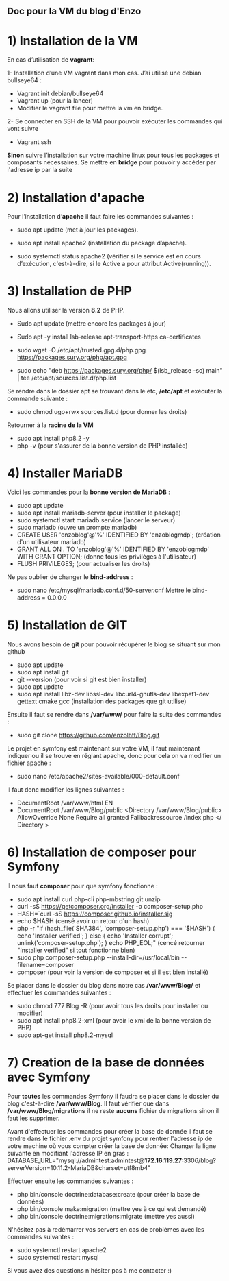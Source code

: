 ﻿## Doc pour la VM du blog d'Enzo

# 1) Installation de la VM
En cas d’utilisation de **vagrant**:

1- Installation d’une VM vagrant  dans mon cas. J’ai utilisé une debian  bullseye64 :
-   Vagrant init debian/bullseye64
-   Vagrant up (pour la lancer)
-   Modifier le vagrant file pour mettre la vm en bridge. 

2- Se connecter en SSH de la VM pour pouvoir exécuter les commandes qui vont suivre
-   Vagrant  ssh 

**Sinon** suivre l’installation sur votre machine linux pour tous les packages et composants nécessaires. Se mettre en **bridge** pour pouvoir y accéder par l'adresse ip par la suite

# 2) Installation d'apache
Pour l’installation d’**apache** il faut faire les commandes suivantes :

-   sudo  apt update (met à jour les packages).
    
-   sudo  apt  install apache2 (installation du package d’apache).
    
-   sudo  systemctl  status apache2 (vérifier si le service est en cours d’exécution, c'est-à-dire, si le Active a pour attribut Active(running)).


# 3) Installation de PHP

Nous allons utiliser la version **8.2** de PHP.

-   Sudo  apt update (mettre encore les packages à jour)
    
-   Sudo apt -y install  lsb-release apt-transport-https ca-certificates
    
-  sudo wget -O /etc/apt/trusted.gpg.d/php.gpg https://packages.sury.org/php/apt.gpg

- sudo echo "deb https://packages.sury.org/php/ $(lsb_release -sc) main" | tee /etc/apt/sources.list.d/php.list

Se rendre dans le dossier apt se trouvant dans le etc, **/etc/apt** et exécuter la commande suivante :

- sudo chmod ugo+rwx sources.list.d (pour donner les droits)

Retourner à la **racine de la VM**

- sudo apt install php8.2 -y
- php -v (pour s'assurer de la bonne version de PHP installée)


# 4) Installer MariaDB

Voici les commandes pour la **bonne version de MariaDB** :

- sudo apt update
- sudo apt install mariadb-server (pour installer le package)
- sudo systemctl start mariadb.service (lancer le serveur)
- sudo mariadb (ouvre un prompte mariadb)
- CREATE USER 'enzoblog'@'%' IDENTIFIED BY 'enzoblogmdp'; (création d'un utilisateur mariadb)
- GRANT ALL ON *.* TO 'enzoblog'@'%' IDENTIFIED BY 'enzoblogmdp' WITH GRANT OPTION; (donne tous les privilèges à l'utilisateur)
- FLUSH PRIVILEGES; (pour actualiser les droits)

Ne pas oublier de changer le **bind-address** :

- sudo nano /etc/mysql/mariadb.conf.d/50-server.cnf
Mettre le bind-address = 0.0.0.0

# 5) Installation de GIT

Nous avons besoin de **git** pour pouvoir récupérer le blog se situant sur mon github

- sudo apt update
- sudo apt install git
- git --version (pour voir si git est bien installer)
- sudo apt update
- sudo apt install libz-dev libssl-dev libcurl4-gnutls-dev libexpat1-dev gettext cmake gcc (installation des packages que git utilise)

Ensuite il faut se rendre dans **/var/www/** pour faire la suite des commandes :

- sudo git clone https://github.com/enzolhtt/Blog.git

Le projet en symfony est maintenant sur votre VM, il faut maintenant indiquer ou il se trouve en réglant apache, donc pour cela on va modifier un fichier apache : 

- sudo nano /etc/apache2/sites-available/000-default.conf

 Il faut donc modifier les lignes suivantes :
- DocumentRoot /var/www/html 
EN
- DocumentRoot /var/www/Blog/public
<Directory /var/www/Blog/public>
AllowOverride None
Require all granted
Fallbackressource /index.php
</ Directory >

# 6) Installation de composer pour Symfony

Il nous faut **composer** pour que symfony fonctionne : 

- sudo apt install curl php-cli php-mbstring git unzip
- curl -sS https://getcomposer.org/installer -o composer-setup.php
- HASH=`curl -sS https://composer.github.io/installer.sig
- echo $HASH (censé avoir un retour d'un hash)
- php -r "if (hash_file('SHA384', 'composer-setup.php') === '$HASH') { echo 'Installer verified'; } else { echo 'Installer corrupt'; unlink('composer-setup.php'); } echo PHP_EOL;" (cencé retourner "Installer verified" si tout fonctionne bien)
- sudo php composer-setup.php --install-dir=/usr/local/bin --filename=composer
- composer (pour voir la version de composer et si il est bien installé)

Se placer dans le dossier du blog dans notre cas **/var/www/Blog/** et effectuer les commandes suivantes : 

- sudo chmod 777 Blog -R (pour avoir tous les droits pour installer ou modifier)
- sudo apt install php8.2-xml (pour avoir le xml de la bonne version de PHP)
- sudo apt-get install php8.2-mysql

# 7) Creation de la base de données avec Symfony

Pour **toutes** les commandes Symfony il faudra se placer dans le dossier du blog c'est-à-dire **/var/www/Blog**.
Il faut vérifier que dans **/var/www/Blog/migrations** il ne reste **aucuns** fichier de migrations sinon il faut les supprimer.

Avant d'effectuer les commandes pour créer la base de donnée il faut se rendre dans le fichier .env du projet symfony pour rentrer l'adresse ip de votre machine où vous compter créer la base de donnée:
Changer la ligne suivante en modifiant l'adresse IP en gras : DATABASE_URL="mysql://admintest:admintest@**172.16.119.27**:3306/blog?serverVersion=10.11.2-MariaDB&charset=utf8mb4"

Effectuer ensuite les commandes suivantes :

- php bin/console doctrine:database:create (pour créer la base de données)
- php bin/console make:migration (mettre yes à ce qui est demandé)
- php bin/console doctrine:migrations:migrate (mettre yes aussi)

N'hésitez pas à redémarrer vos servers en cas de problèmes avec les commandes suivantes : 

- sudo systemctl restart apache2
- sudo systemctl restart mysql

Si vous avez des questions n'hésiter pas à me contacter :)
